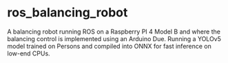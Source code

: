# ros_balancing_robot
A balancing robot running ROS on a Raspberry PI 4 Model B and where the balancing control is implemented using an Arduino Due. Running a YOLOv5 model trained on Persons and compiled into ONNX for fast inference on low-end CPUs.
